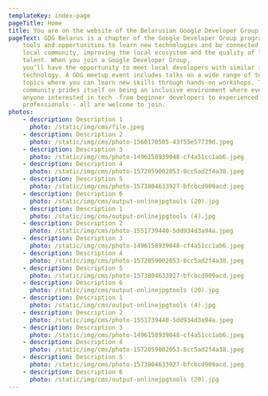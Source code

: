 ```yaml
---
templateKey: index-page
pageTitle: Home
title: You are on the website of the Belarusian Google Developer Group
pageText: GDG Belarus is a chapter of the Google Developer Group program. We provide
    tools and opportunities to learn new technologies and be connected to the
    local community, improving the local ecosystem and the quality of local
    talent. When you join a Google Developer Group,
    you’ll have the opportunity to meet local developers with similar interests in
    technology. A GDG meetup event includes talks on a wide range of technical
    topics where you can learn new skills through hands-on workshops. The
    community prides itself on being an inclusive environment where everyone and
    anyone interested in tech -from beginner developers to experienced
    professionals - all are welcome to join.
photos:
    - description: Description 1
      photo: /static/img/cms/file.jpeg
    - description: Description 2
      photo: /static/img/cms/photo-1560170505-43f55e57739d.jpeg
    - description: Description 3
      photo: /static/img/cms/photo-1496158939048-cf4a51cc1ab6.jpeg
    - description: Description 4
      photo: /static/img/cms/photo-1572059002053-8cc5ad2f4a38.jpeg
    - description: Description 5
      photo: /static/img/cms/photo-1573804633927-bfcbcd909acd.jpeg
    - description: Description 6
      photo: /static/img/cms/output-onlinejpgtools (20).jpg
    - description: Description 1
      photo: /static/img/cms/output-onlinejpgtools (4).jpg
    - description: Description 2
      photo: /static/img/cms/photo-1551739440-5dd934d3a94a.jpeg
    - description: Description 3
      photo: /static/img/cms/photo-1496158939048-cf4a51cc1ab6.jpeg
    - description: Description 4
      photo: /static/img/cms/photo-1572059002053-8cc5ad2f4a38.jpeg
    - description: Description 5
      photo: /static/img/cms/photo-1573804633927-bfcbcd909acd.jpeg
    - description: Description 6
      photo: /static/img/cms/output-onlinejpgtools (20).jpg
    - description: Description 1
      photo: /static/img/cms/output-onlinejpgtools (4).jpg
    - description: Description 2
      photo: /static/img/cms/photo-1551739440-5dd934d3a94a.jpeg
    - description: Description 3
      photo: /static/img/cms/photo-1496158939048-cf4a51cc1ab6.jpeg
    - description: Description 4
      photo: /static/img/cms/photo-1572059002053-8cc5ad2f4a38.jpeg
    - description: Description 5
      photo: /static/img/cms/photo-1573804633927-bfcbcd909acd.jpeg
    - description: Description 6
      photo: /static/img/cms/output-onlinejpgtools (20).jpg
---
```

